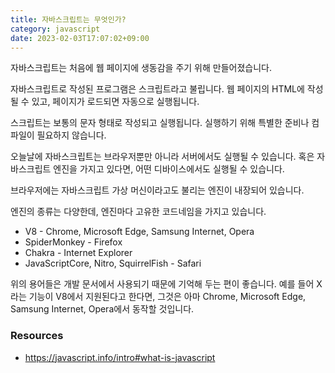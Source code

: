 ```yaml
---
title: 자바스크립트는 무엇인가?
category: javascript
date: 2023-02-03T17:07:02+09:00
---
```


자바스크립트는 처음에 웹 페이지에 생동감을 주기 위해 만들어졌습니다.

자바스크립트로 작성된 프로그램은 스크립트라고 불립니다. 웹 페이지의 HTML에 작성될 수 있고, 페이지가 로드되면 자동으로 실행됩니다.

스크립트는 보통의 문자 형태로 작성되고 실행됩니다. 실행하기 위해 특별한 준비나 컴파일이 필요하지 않습니다.

오늘날에 자바스크립트는 브라우저뿐만 아니라 서버에서도 실행될 수 있습니다. 혹은 자바스크립트 엔진을 가지고 있다면, 어떤 디바이스에서도 실행될 수 있습니다.

브라우저에는 자바스크립트 가상 머신이라고도 불리는 엔진이 내장되어 있습니다.

엔진의 종류는 다양한데, 엔진마다 고유한 코드네임을 가지고 있습니다.

- V8 - Chrome, Microsoft Edge, Samsung Internet, Opera
- SpiderMonkey - Firefox
- Chakra - Internet Explorer
- JavaScriptCore, Nitro, SquirrelFish - Safari

위의 용어들은 개발 문서에서 사용되기 때문에 기억해 두는 편이 좋습니다. 예를 들어 X라는 기능이 V8에서 지원된다고 한다면, 그것은 아마 Chrome, Microsoft Edge, Samsung Internet, Opera에서 동작할 것입니다.

### Resources

- https://javascript.info/intro#what-is-javascript
